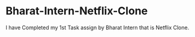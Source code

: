 # Bharat-Intern-Netflix-Clone
I have Completed my 1st Task assign by Bharat Intern that is Netflix Clone.
